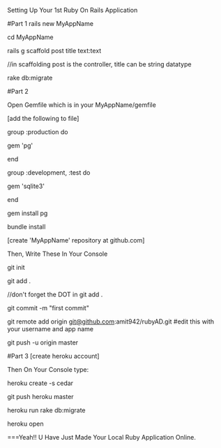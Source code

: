Setting Up Your 1st Ruby On Rails Application
 
#Part 1
rails new MyAppName

cd MyAppName

rails g scaffold post title text:text

//in scaffolding post is the controller, title can be string datatype

rake db:migrate

#Part 2

Open Gemfile which is in your MyAppName/gemfile

[add the following to file]

group :production do

gem 'pg'

end

group :development, :test do

gem 'sqlite3'

end

gem install pg

bundle install

[create 'MyAppName' repository at github.com]

 Then, Write These In Your Console

git init

git add .

//don't forget the DOT in git add .

git commit -m "first commit"

git remote add origin git@github.com:amit942/rubyAD.git  #edit this with your username and app name

git push -u origin master

#Part 3
[create heroku account]

Then On Your Console type:

heroku create -s cedar

git push heroku master

heroku run rake db:migrate

heroku open

===Yeah!! U Have Just Made Your Local Ruby Application Online.
